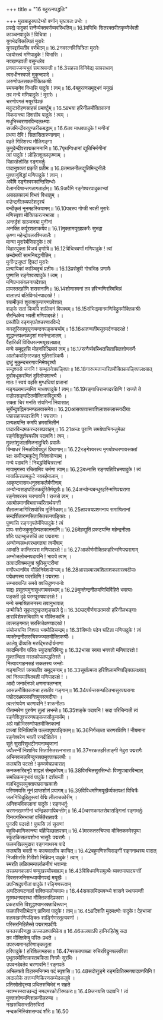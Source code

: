 +++
title = "16 बहुरत्नपद्धतिः"

+++
मुखबाहूरुपादेभ्यो वर्णान् सृष्टवतः प्रभोः ।  
प्रपद्ये पादुकां रत्नैर्व्यक्तवर्णव्यवस्थितिम्॥ 16.1मणिभिः सितरक्तपीतकृष्णैर्भवती  
काञ्चनपादुके ! विचित्रा ।  
युगभेदविकल्पितं मुरारेः  
युगपद्दर्शयतीव वर्णभेदम्॥ 16.2नवरत्नविचित्रिता मुरारेः  
पदयोस्त्वं मणिपादुके ! विभासि ।  
नवखण्डवती वसुन्धरेव  
प्रणयाज्जन्मभुवं समाश्रयन्ती॥ 16.3सहसा विनिवेद्य सापराधान्  
त्वदधीनस्वपदे मुकुन्दपादे ।  
अरुणोपलसक्तमौक्तिकश्रीः  
स्मयमानेव विभासि पादुके ! त्वम्॥ 16.4बहुरत्नसमुद्भवं मयूखं  
तव मन्ये मणिपादुके ! मुरारेः ।  
चरणोपगतं मयूरपिञ्छं  
मकुटारोहणसाहसं प्रमार्ष्टुम्॥ 16.5प्रभया हरिनीलमौक्तिकानां  
विकसन्त्या दिशसीव पादुके ! त्वम् ।  
मधुभिच्चरणारविन्दलक्ष्म्याः  
स्रजमिन्दीवरपुण्डरीकबद्धाम्॥ 16.6तव माधवपादुके ! मणीनां  
प्रभया देवि ! सितासितारुणानाम् ।  
वहते गिरिशस्य मौळिगङ्गा  
कुमुदेन्दीवरपद्मकाननानि॥ 16.7पृथग्विधानां द्युतिभिर्मणीनां  
त्वां पादुके ! लोहितशुक्लकृष्णाम् ।  
विहारहेतोरिह रङ्गभर्तुः  
पादानुषक्तां प्रकृतिं प्रतीमः॥ 16.8तमालनीलद्युतिमिन्द्रनीलैः  
मुक्तानुविद्धां मणिपादुके ! त्वाम् ।  
अवैमि रङ्गेश्वरकान्तिसिन्धोः  
वेलामविश्रान्तगतागतार्हाम्॥ 16.9अवैमि रङ्गेश्वरपादुकाभ्यां  
अकालकाल्यं विभवं विधातुम् ।  
वज्रेन्द्रनीलव्यपदेशदृश्यं  
बन्दीकृतं नूनमहस्त्रियामम्॥ 16.10पदस्य गोप्त्री भवती मुरारेः  
मणिस्पृशा मौक्तिकरत्नभासा ।  
अन्तर्दृशं साञ्जनया मुनीनां  
अनक्ति कर्पूरशलाकयेव॥ 16.11मुक्तामयूखप्रकरैः सुभद्रा  
कृष्णा महेन्द्रोपलरश्मिजालैः ।  
मान्या मुरारेर्मणिपादुके ! त्वं  
विहारयुक्ता विजयं वृणोषि॥ 16.12विचित्रवर्णां मणिपादुके ! त्वां  
छन्दोमयीं सामनिबद्धगीतिम् ।  
मुनीन्द्रजुष्टां द्विपदां मुरारेः  
प्रत्यायिकां काञ्चिदृचं प्रतीमः॥ 16.13प्रसेदुषी गोत्रभिदः प्रणामैः  
पुष्णासि रङ्गेश्वरपादुके ! त्वम् ।  
मणिप्रभासंवलनापदेशात्  
प्रायस्तदर्हाणि शरासनानि॥ 16.14शोणाश्मनां तव हरिन्मणिरश्मिभिन्नं  
बालातपं बलिविमर्दनपादरक्षे ! ।  
श्यामीकृतं शुकशकुन्तगणप्रवेशात्  
शङ्के सतां किमपि शालिवनं विपक्वम्॥ 16.15संभिद्यमानमणिविद्रुममौक्तिकश्रीः  
सैरन्ध्रिकेव भवती मणिपादरक्षे ! ।  
प्रस्तौति रङ्गनृपतेश्चरणारविन्दे  
कस्तूरिकाघुसृणचन्दनपङ्कचर्चाम्॥ 16.16आतन्वतीमसुरमर्दनपादरक्षे !  
शुद्धान्तपक्ष्मळदृशां मदनेन्द्रजालम् ।  
वैहारिकीं विविधरत्नमयूखलक्षात्  
मन्ये समुद्वहसि मोहनपिञ्छिकां त्वम्॥ 16.17रत्नैर्व्यवस्थितसितासितशोणवर्णैः  
आलोकवद्भिरजहत् श्रुतिसन्निकर्षैः ।  
द्रष्टुं मुकुन्दचरणावनिमेषदृश्यौ  
सन्दृश्यसे जननि ! सम्भृतनेत्रपङ्क्तिः॥ 16.18गारुत्मतान्तरितमौक्तिकपङ्क्तिलक्ष्यात्  
दूर्वामधूकरचितं दुरितोपशान्त्यै ।  
मातः ! स्वयं वहसि मुग्धधियां प्रजानां  
मङ्गळ्यमाल्यमिव माधवपादुके ! त्वम्॥ 16.19रङ्गाधिराजपदरक्षिणि ! राजते ते  
वज्रोपसङ्घटितमौक्तिकविद्रुमश्रीः ।  
सक्ता चिरं मनसि संयमिनां निवासात्  
सूर्येन्दुवह्निमयमण्डलवासनेव॥ 16.20आसक्तवासवशिलाशकलास्त्वदीयाः  
पद्मासहायपदरक्षिणि ! पद्मरागाः ।  
प्रत्यक्षयन्ति कमपि भ्रमराभिलीनं  
पादारविन्दमकरन्दरसप्रवाहम्॥ 16.21अन्तः पुराणि समयेष्वभिगन्तुमेका  
रङ्गेशितुर्ज्ञपयसीव पदावनि ! त्वम् ।  
मुक्तांशुजालमिळनाद्रुचिरैः प्रवाळैः  
बिम्बाधरं स्मितविशेषयुतं प्रियाणाम्॥ 16.22रङ्गेश्वरस्य मृगयोश्चरणावसक्तां  
रक्षः कपीन्द्रमकुटेषु निवेशयोग्याम् ।  
मन्ये पदावनि ! निबद्धविचित्ररत्नां  
मायामृगस्य रचितामिव चर्मणा त्वाम्॥ 16.23बध्नासि रङ्गपतिविभ्रमपादुके ! त्वं  
मायाकिरातमकुटे नवबर्हमालाम् ।  
आकृष्टवासवधनुश्शकलैर्मणीनाम्  
अन्योन्यसङ्घटितकर्बुरितैर्मयूखैः॥ 16.24अन्योन्यबन्धुरहरिन्मणिपद्मरागा  
रङ्गेश्वरस्य चरणावनि ! राजसे त्वम् ।  
आत्मोपमानविभवाच्चरितार्थयन्ती  
शैलात्मजागिरिशयोरिव मूर्तिमेकाम्॥ 16.25तापत्रयप्रशमनाय समाश्रितानां  
सन्दर्शितारुणसितासितरत्नपङ्क्तिः ।  
पुष्णासि रङ्गनृपतेर्मणिपादुके ! त्वं  
प्रायः सरोजकुमुदोत्पलकाननानि॥ 16.26देहद्युतिं प्रकटयन्ति महेन्द्रनीलाः  
शौरेः पदाम्बुजरुचिं तव पद्मरागाः ।  
अन्योन्यलब्धपरभागतया त्वमीषाम्  
आभाति कान्तिरपरा मणिपादरक्षे !॥ 16.27आकीर्णमौक्तिकहरिन्मणिपद्मरागाम्  
अम्भोजलोचनपदावनि ! भावये त्वाम् ।  
तत्पादविश्रमजुषां श्रुतिसुन्दरीणां  
वर्णोपधानमिव मौळिनिवेशयोग्यम्॥ 16.28आसन्नवासवशिलाशकलास्त्वदीयाः  
पद्मेक्षणस्य पदरक्षिणि ! पद्मरागाः ।  
सम्भावयन्ति समये क्वचिदुष्णभानोः  
सद्यः प्रसूतयमुनासुभगामवस्थाम्॥ 16.29मुक्तेन्द्रनीलमणिभिर्विहिते भवत्याः  
पङ्क्ती दृढे परमपूरुषपादरक्षे ! ।  
मन्ये समाश्रितजनस्य तवानुभावात्  
उन्मोचिते सुकृतदुष्कृतशृङ्खले द्वे॥ 16.30उद्गीर्णगाढतमसो हरिनीलभङ्गाः  
ताराविशेषरुचिराणि च मौक्तिकानि ।  
त्वत्सङ्गमात् सरसिजेक्षणपादरक्षे !  
संयोजयन्ति निशया भवमौळिचन्द्रम्॥ 16.31विष्णोः पदेन घटिता मणिपादुके ! त्वं  
व्यक्तेन्द्रनीलरुचिरुज्ज्वलमौक्तिकश्रीः ।  
कालेषु दीव्यसि मरुद्भिरुदीर्यमाणा  
कादम्बिनीव परितः स्फुटवारिबिन्दुः॥ 16.32भासा स्वया भगवतो मणिपादरक्षे !  
मुक्तान्विता मरतकोपलपद्धतिस्ते ।  
नित्यावगाहनसहं सकलस्य जन्तोः  
गङ्गान्वितं जनयतीव समुद्रमन्यम्॥ 16.33सूर्यात्मजा हरिशिलामणिपङ्क्तिलक्ष्यात्  
त्वां नित्यमाश्रितवती मणिपादरक्षे ! ।  
आदौ जनार्दनपदे क्षणमात्रलग्नाम्  
आसन्नमौक्तिकरुचा हसतीव गङ्गाम्॥ 16.34पर्यन्तसन्घटितभासुरपद्मरागाः  
पद्मोदरभ्रमरकान्तिमुषस्त्वदीयाः ।  
त्वत्संश्रयेण चरणावनि ! शक्रनीलाः  
पीताम्बरेण पुरुषेण तुलां लभन्ते॥ 16.35शङ्के पदावनि ! सदा परिचिन्वती त्वं  
रङ्गेशितुश्चरणपङ्कजसौकुमार्यम् ।  
अग्रे महोभिररुणोपलमौक्तिकानां  
प्राज्यां विनिक्षिपसि पल्लवपुष्पपङ्क्तिम्॥ 16.36निर्गच्छता चरणरक्षिणि ! नीयमाना  
रङ्गेश्वरेण भवती रणदीक्षितेन ।  
सूते सुरारिसुभटीनयनाम्बुजानां  
ज्यौत्स्नीं निशामिव सितासितरत्नभासा॥ 16.37मरकतहरिताङ्गी मेदुरा पद्मरागैः  
अभिनवजलबिन्दुव्यक्तमुक्ताफलश्रीः ।  
कलयसि पदरक्षे ! कृष्णमेघप्रचारात्  
कनकसरिदनूपे शाद्वलं सेन्द्रकोपम्॥ 16.38विरचितसुरसिन्धोः विष्णुपादारविन्दात्  
समधिकमनुभावं पादुके ! दर्शयन्ती ।  
वलभिदुपलमुक्तापद्मरागप्रकाशैः  
परिणमयसि नूनं प्राप्तशोणं प्रयागम्॥ 16.39विविधमणिमयूखैर्व्यक्तपक्षां विचित्रैः  
जलनिधिदुहितुस्त्वां वेद्मि लीलाचकोरीम् ।  
अनिशमविकलानां पादुके ! रङ्गभर्तुः  
चरणनखमणीनां चन्द्रिकामापिबन्तीम्॥ 16.40चरणकमलसेवासङ्गिनां रङ्गभर्तुः  
विनयगरिमभाजां वर्जितैरातपत्रैः ।  
पुनरपि पदरक्षे ! पुष्यसि त्वं सुराणां  
बहुविधमणिकान्त्या बर्हिपिञ्छातपत्रम्॥ 16.41मरकतरुचिपत्रा मौक्तिकस्मेरपुष्पा  
स्फुटकिसलयशोभा भासुरैः पद्मरागैः ।  
फलमखिलमुदारा रङ्गनाथस्य पादे  
कलयसि भवती नः कल्पवल्लीव काचित्॥ 16.42बहुमणिरुचिराङ्गीं रङ्गनाथस्य पादात्  
निजशिरसि गिरीशो निक्षिपन् पादुके ! त्वाम् ।  
स्मरति लळितमन्तर्लाळनीयं भवान्याः  
तरळघनकलापं षण्मुखस्यौपवाह्यम्॥ 16.43विविधमणिसमुत्थैः व्यक्तमापादयन्तीं  
दिवसरजनिसन्ध्यायौगपद्यं मयूखैः ।  
उपनिषदुपगीतां पादुके ! रङ्गिणस्त्वाम्  
अघटितघटनार्हां शक्तिमालोचयामः॥ 16.44सकलमिदमवन्ध्ये शासने स्थापयन्ती  
मुरमथनपदस्था मौक्तिकादिप्रकारा ।  
प्रकटयसि विशुद्धश्यामरक्तादिरूपान्  
फलपरिणतिभेदान् प्राणिनां पादुके ! त्वम्॥ 16.45प्रदिशति मुदमक्ष्णोः पादुके ! देहभाजां  
शतमखमणिपङ्क्तिः शार्ङ्गिणस्तुल्यवर्णा ।  
परिसरनिहितैस्ते पद्मरागप्रदीपैः  
घनतरपरिणद्धा कज्जळश्यामिकेव॥ 16.46कलयाऽपि हानिरहितेषु सदा  
तव मौक्तिकेषु परितः प्रथते ।  
उपरज्यमानहरिणाङ्कतुला  
हरिपादुके ! हरिशिलामहसा॥ 16.47मरकतपत्रळा रुचिरविद्रुमपल्लविता  
पृथुतरमौक्तिकस्तबकिता निगमैः सुरभिः ।  
उपवनदेवतेव चरणावनि ! रङ्गपतेः  
अभिलषतो विहारमभिगम्य पदं स्पृशसि॥ 16.48सदोत्तुङ्गे रङ्गक्षितिरमणपादप्रणयिनि !  
त्वदालोके तत्तन्मणिकिरणसम्भेदकलुषे ।  
प्रतिस्रोतोवृत्त्या प्रथितरुचिभेदं न सहते  
नवाम्भस्स्वाच्छन्द्यं नमदमरकोटीरमकरः॥ 16.49जनयसि पदावनि ! त्वं  
मुक्ताशोणमणिशक्रनीलरुचा ।  
नखरुचिसन्ततिरुचिरां  
नन्दकनिस्त्रिंशसम्पदं शौरेः॥ 16.50
